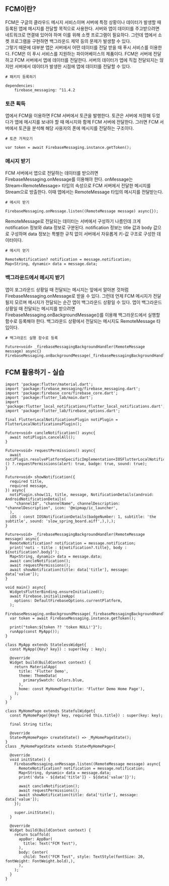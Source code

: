 ## FCM이란?
FCM은 구글의 클라우드 메시지 서비스이며 서버에 특정 상황이나 데이터가 발생할 때 등록된 앱에 메시지를 전달할 목적으로 사용한다. 서버와 앱이 데이터를 주고받으려면 네트워크로 연결돼 있어야 하며 이를 위해 소켓 프로그램이 필요하다. 그런데 앱에서 소켓 프로그램을 구현하면 백그라운드 제약 등의 문제가 발생할 수 있다.  
그렇기 때문에 대부분 앱은 서버에서 어떤 데이터를 전달 받을 때 푸시 서비스를 이용한다. FCM은 이 푸시 서비스를 지원하는 파이어베이스의 제품이다. FCM은 서버에 전달하고 FCM 서버에서 앱에 데이터를 전달한다. 서버의 데이터가 앱에 직접 전달되지는 않지만 서버에서 데이터가 발생한 시점에 앱에 데이터를 전달할 수 있다.
```
# 패키지 등록하기

dependencies:
    firebase_messaging: ^11.4.2
```

### 토큰 획득
앱에서 FCM을 이용하면 FCM 서버에서 토큰을 발행한다. 토큰은 서버에 저장해 두었다가 앱에 메시지를 보내야 할 때 메시지와 함께 FCM 서버에 전달한다. 그러면 FCM 서버에서 토큰을 분석해 해당 사용자의 폰에 메시지를 전달하는 구조이다.
```
# 토큰 가져오기

var token = await FirebaseMessaging.instance.getToken();
```

### 메시지 받기
FCM 서버에서 앱으로 전달하는 데이터를 받으려면 FirebaseMessaging.onMessage를 이용해야 한다. onMessage는 Stream\<RemoteMessage> 타입의 속성으로 FCM 서버에서 전달한 메시지를 Stream으로 방출한다. 이때 앱에서는 RemoteMessage 타입의 메시지를 전달받는다.
```
# 메시지 받기

FirebaseMessaging.onMessage.listen((RemoteMessage message) async{});
```
RemoteMessage로 전달되는 데이터는 서버에서 구성하기 나름인데 크게 notification 정보와 data 정보로 구분된다. notification 정보는 title 값과 body 값으로 구성하며 data 정보는 특별한 규칙 없이 서버에서 자유롭게 키-값 구조로 구성한 데이터이다.
```
# 메시지 얻기

RemoteNotification? notification = message.notification;
Map<String, dynamic> data = message.data;
```

### 백그라운드에서 메시지 받기
앱이 포그라운드 상황일 때 전달되는 메시지는 앞에서 알아본 것처럼 FirebaseMessaging.onMessage로 받을 수 있다. 그런데 언제 FCM 메시지가 전달될지 모르며 메시지가 전달되는 순간 앱이 백그라운드 상황일 수 있다. 앱이 백그라운드 상황일 때 전달되는 메시지를 받으려면 FirebaseMessaging.onBackgroundMessage()를 이용해 백그라운드에서 실행할 함수로 등록해야 한다. 백그라운드 상황에서 전달되는 메시지도 RemoteMessage 타입이다.
```
# 백그라운드 실행 함수로 등록

Future<void> _firebaseMessagingBackgroundHandler(RemoteMessage message) async{}
FirebaseMessaging.onBackgroundMessage(_firebaseMessagingBackgroundHandler);
```

## FCM 활용하기 - 실습
```
import 'package:flutter/material.dart';
import 'package:firebase_messaging/firebase_messaging.dart';
import 'package:firebase_core/firebase_core.dart';
import 'package:flutter_lab/main.dart';
import 'package:flutter_local_notifications/flutter_local_notifications.dart';
import 'package:flutter_lab/firebase_options.dart';

final FlutterLocalNotificationsPlugin notiPlugin = FlutterLocalNotificationsPlugin();

Future<void> cancleNotification() async{
  await notiPlugin.cancelAll();
}

Future<void> requestPermissions() async{
  await notiPlugin.resolvePlatformSpecificImplementation<IOSFlutterLocalNotificationsPlugin>() ?.requestPermissions(alert: true, badge: true, sound: true);
}

Future<void> showNotification({
  required title,
  required message,
}) async{
  notiPlugin.show(11, title, message, NotificationDetails(android: AndroidNotificationDetails(
    "channelId", "channelName", channelDescription: "channelDescription", icon: '@mipmap/ic_launcher',
  ),
  iOS : const IOSNotificationDetails(badgeNumber: 1, subtitle: 'the subtitle', sound: 'slow_spring_board.aiff',),),);
}

Future<void> _firebaseMessagingBackgroundHandler(RemoteMessage message) async{
  RemoteNotification? notification = message.notification;
  print('noti - title : ${notification?.title}, body : ${notification?.body}');
  Map<String, dynamic> data = message.data;
  await cancleNotification();
  await requestPermissions();
  await showNotification(title: data['title'], message: data['value']);
}

void main() async{
  WidgetsFlutterBinding.ensureInitialized();
  await Firebase.initializeApp(
    options: DefaultFirebaseOptions.currentPlatform,
  );
  FirebaseMessaging.onBackgroundMessage(_firebaseMessagingBackgroundHandler);
  var token = await FirebaseMessaging.instance.getToken();

  print("token:${token ?? 'token NULL!'}");
  runApp(const MyApp());
}

class MyApp extends StatelessWidget{
  const MyApp({Key? key}) : super(key : key);

  @override
  Widget build(BuildContext context) {
    return MaterialApp(
      title: 'Flutter Demo',
      theme: ThemeData(
        primarySwatch: Colors.blue,
      ),
      home: const MyHomePage(title: 'Flutter Demo Home Page'),
    );
  }
}

class MyHomePage extends StatefulWidget{
  const MyHomePage({Key? key, required this.title}) : super(key: key);

  final String title;

  @override
  State<MyHomePage> createState() => _MyHomePageState();
}
class _MyHomePageState extends State<MyHomePage>{

  @override
  void initState() {
    FirebaseMessaging.onMessage.listen((RemoteMessage message) async{
      RemoteNotification? notification = message.notification;
      Map<String, dynamic> data = message.data;
      print('data - ${data['title']} - ${data['value']}');

      await cancleNotification();
      await requestPermissions();
      await showNotification(title: data['title'], message: data['value']);
    });

    super.initState();
  }

  @override
  Widget build(BuildContext context) {
    return Scaffold(
      appBar: AppBar(
        title: Text("FCM Test"),
      ),
      body: Center(
        child: Text("FCM Test", style: TextStyle(fontSize: 20, fontWeight: FontWeight.bold),),
      ),
    );
  }
}
```